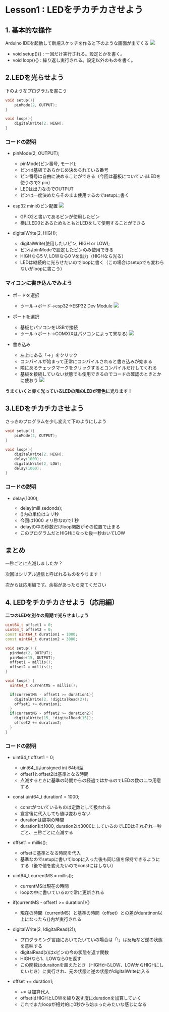 # Lesson1 : LEDをチカチカさせよう

## 1. 基本的な操作
Arduino IDEを起動して新規スケッチを作ると下のような画面が出てくる
![](res/lesson1-LED/normalscreen.png)

- void setup(){} : 一回だけ実行される。設定とかを書く。
- void loop(){} : 繰り返し実行される。設定以外のものを書く。

## 2.LEDを光らせよう
下のようなプログラムを書こう
```c++
void setup(){
    pinMode(2, OUTPUT);
}

void loop(){
    digitalWrite(2, HIGH);
}
```
### コードの説明 
- pinMode(2, OUTPUT);

    - pinMode(ピン番号, モード);
    - ピンは基板であらかじめ決められている番号
    - ピン番号は自由に決めることができる（今回は基板についているLEDを使うので2 pin）
    - LEDは出力なのでOUTPUT
    - ピンは一度決めたらそのまま使用するのでsetupに書く

- esp32 miniのピン配置
    ![](res/lesson1-LED/esp32pin.png)

    - GPIO2と書いてあるピンが使用したピン
    - 横にLED0とあるためもともとLEDをして使用することができる

- digitalWrite(2, HIGH);

    - digitalWrite(使用したいピン, HIGH or LOW);
    - ピンはpinModeで設定したピンのみ使用できる
    - HIGHなら5 V, LOWなら0 Vを出力（HIGHなら光る）
    - LEDは継続的に光らせたいのでloopに書く（この場合はsetupでも変わらないがloopに書こう）

### マイコンに書き込んでみよう
- ボードを選択

    - ツール→ボード→esp32→ESP32 Dev Module
    ![](res/lesson1-LED/board.png)

- ポートを選択

    - 基板とパソコンをUSBで接続
    - ツール→ポート→COMX(Xはパソコンによって異なる)
    ![](res/lesson1-LED/port.png)

- 書き込み

    - 左上にある「→」をクリック
    - コンパイルが始まって正常にコンパイルされると書き込みが始まる
    - 隣にあるチェックマークをクリックするとコンパイルだけしてくれる
    - 基板を接続していない状態でも使用できるのでコードの確認のときとかに使おう
    ![](res/lesson1-LED/exe.png)

**うまくいくと赤く光っているLEDの隣のLEDが青色に光ります！**

## 3.LEDをチカチカさせよう
さっきのプログラムを少し変えて下のようにしよう
```c++
void setup(){
    pinMode(2, OUTPUT);
}

void loop(){
    digitalWrite(2, HIGH);
    delay(1000);
    digitalWrite(2, LOW);
    delay(1000);
}
```

### コードの説明
- delay(1000);

    - delay(mill sedonds);
    - ()内の単位はミリ秒
    - 今回は1000 ミリ秒なので1 秒
    - delayの中の秒数だけloop関数がその位置で止まる
    - このプログラムだとHIGHになった後一秒おいてLOW

## まとめ
一秒ごとに点滅しましたか？

次回はシリアル通信と呼ばれるものをやります！

次からは応用編です。余裕があったら見てください

## 4. LEDをチカチカさせよう（応用編）

**二つのLEDを別々の周期で光らせましょう**

```c++
uint64_t offset1 = 0;
uint64_t offset2 = 0;
const uint64_t duration1 = 1000;
const uint64_t duration2 = 3000;

void setup() {
  pinMode(2, OUTPUT);
  pinMode(15, OUTPUT);
  offset1 = millis();
  offset2 = millis();
}

void loop() {
  uint64_t currentMS = millis();

  if(currentMS - offset1 >= duration1){
    digitalWrite(2, !digitalRead(2));
    offset1 += duration1; 
  }
  if(currentMS - offset2 >= duration2){
    digitalWrite(15, !digitalRead(15));
    offset2 += duration2; 
  }
}
```

### コードの説明
- uint64_t offset1 = 0;

    - uint64_tはunsigned int 64bit型
    - offset1とoffset2は基準となる時間
    - 点滅するときに基準の時間からの経過ではかるのでLEDの数の二つ用意する

- const uint64_t duration1 = 1000;

    - constがついているものは定数として扱われる
    - 宣言後に代入しても値は変わらない
    - durationは周期の時間
    - duration1は1000, duration2は3000にしているのでLEDはそれぞれ一秒ごと、三秒ごとに点滅する

- offset1 = millis();

    - offsetに基準となる時間を代入
    - 基準なのでsetupに書いてloopに入った後も同じ値を保持できるようにする（後で値を変えたいのでconstにはしない）

- uint64_t currentMS = millis();

    - currentMSは現在の時間
    - loopの中に書いているので常に更新される

- if(currentMS - offset1 >= duration1){}
    - 現在の時間（currentMS）と基準の時間（offset）との差がduratinon以上になったら{}内が実行される

- digitalWrite(2, !digitalRead(2));

    - プログラミング言語においてたいていの場合は「!」は反転など逆の状態を意味する
    - digitalRead(x)はxピンの今の状態を返す関数
    - HIGHなら1、LOWなら0を返す
    - この関数はduraitonを超えたとき（HIGHからLOW、LOWからHIGHにしたいとき）に実行され、元の状態と逆の状態がdigitalWriteに入る

- offset += duration1;

    - += は加算代入
    - offsetはHIGHとLOWを繰り返す度にdurationを加算していく
    - これでまたloopが相対的に0秒から始まったみたいな感じになる